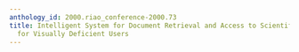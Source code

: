 ```yaml
---
anthology_id: 2000.riao_conference-2000.73
title: Intelligent System for Document Retrieval and Access to Scientific Documents
  for Visually Deficient Users
---
```

